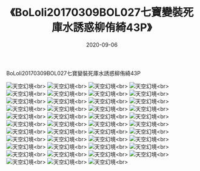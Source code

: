 ﻿---
layout: post
title: 《BoLoli20170309BOL027七寶變裝死庫水誘惑柳侑綺43P》
date: 2020-09-06
img: http://photo.orgx.cf/性感/2020/BoLoli20170309BOL027七寶變裝死庫水誘惑柳侑綺43P/000.jpg
tags: [美女,清纯,唯美]
---

BoLoli20170309BOL027七寶變裝死庫水誘惑柳侑綺43P



![天空幻境](http://photo.orgx.cf/性感/2020/BoLoli20170309BOL027七寶變裝死庫水誘惑柳侑綺43P/001.jpg''天空幻境'')<br>
![天空幻境](http://photo.orgx.cf/性感/2020/BoLoli20170309BOL027七寶變裝死庫水誘惑柳侑綺43P/002.jpg''天空幻境'')<br>
![天空幻境](http://photo.orgx.cf/性感/2020/BoLoli20170309BOL027七寶變裝死庫水誘惑柳侑綺43P/003.jpg''天空幻境'')<br>
![天空幻境](http://photo.orgx.cf/性感/2020/BoLoli20170309BOL027七寶變裝死庫水誘惑柳侑綺43P/004.jpg''天空幻境'')<br>
![天空幻境](http://photo.orgx.cf/性感/2020/BoLoli20170309BOL027七寶變裝死庫水誘惑柳侑綺43P/005.jpg''天空幻境'')<br>
![天空幻境](http://photo.orgx.cf/性感/2020/BoLoli20170309BOL027七寶變裝死庫水誘惑柳侑綺43P/006.jpg''天空幻境'')<br>
![天空幻境](http://photo.orgx.cf/性感/2020/BoLoli20170309BOL027七寶變裝死庫水誘惑柳侑綺43P/007.jpg''天空幻境'')<br>
![天空幻境](http://photo.orgx.cf/性感/2020/BoLoli20170309BOL027七寶變裝死庫水誘惑柳侑綺43P/008.jpg''天空幻境'')<br>
![天空幻境](http://photo.orgx.cf/性感/2020/BoLoli20170309BOL027七寶變裝死庫水誘惑柳侑綺43P/009.jpg''天空幻境'')<br>
![天空幻境](http://photo.orgx.cf/性感/2020/BoLoli20170309BOL027七寶變裝死庫水誘惑柳侑綺43P/010.jpg''天空幻境'')<br>
![天空幻境](http://photo.orgx.cf/性感/2020/BoLoli20170309BOL027七寶變裝死庫水誘惑柳侑綺43P/011.jpg''天空幻境'')<br>
![天空幻境](http://photo.orgx.cf/性感/2020/BoLoli20170309BOL027七寶變裝死庫水誘惑柳侑綺43P/012.jpg''天空幻境'')<br>
![天空幻境](http://photo.orgx.cf/性感/2020/BoLoli20170309BOL027七寶變裝死庫水誘惑柳侑綺43P/013.jpg''天空幻境'')<br>
![天空幻境](http://photo.orgx.cf/性感/2020/BoLoli20170309BOL027七寶變裝死庫水誘惑柳侑綺43P/014.jpg''天空幻境'')<br>
![天空幻境](http://photo.orgx.cf/性感/2020/BoLoli20170309BOL027七寶變裝死庫水誘惑柳侑綺43P/015.jpg''天空幻境'')<br>
![天空幻境](http://photo.orgx.cf/性感/2020/BoLoli20170309BOL027七寶變裝死庫水誘惑柳侑綺43P/016.jpg''天空幻境'')<br>
![天空幻境](http://photo.orgx.cf/性感/2020/BoLoli20170309BOL027七寶變裝死庫水誘惑柳侑綺43P/017.jpg''天空幻境'')<br>
![天空幻境](http://photo.orgx.cf/性感/2020/BoLoli20170309BOL027七寶變裝死庫水誘惑柳侑綺43P/018.jpg''天空幻境'')<br>
![天空幻境](http://photo.orgx.cf/性感/2020/BoLoli20170309BOL027七寶變裝死庫水誘惑柳侑綺43P/019.jpg''天空幻境'')<br>
![天空幻境](http://photo.orgx.cf/性感/2020/BoLoli20170309BOL027七寶變裝死庫水誘惑柳侑綺43P/020.jpg''天空幻境'')<br>
![天空幻境](http://photo.orgx.cf/性感/2020/BoLoli20170309BOL027七寶變裝死庫水誘惑柳侑綺43P/021.jpg''天空幻境'')<br>
![天空幻境](http://photo.orgx.cf/性感/2020/BoLoli20170309BOL027七寶變裝死庫水誘惑柳侑綺43P/022.jpg''天空幻境'')<br>
![天空幻境](http://photo.orgx.cf/性感/2020/BoLoli20170309BOL027七寶變裝死庫水誘惑柳侑綺43P/023.jpg''天空幻境'')<br>
![天空幻境](http://photo.orgx.cf/性感/2020/BoLoli20170309BOL027七寶變裝死庫水誘惑柳侑綺43P/024.jpg''天空幻境'')<br>
![天空幻境](http://photo.orgx.cf/性感/2020/BoLoli20170309BOL027七寶變裝死庫水誘惑柳侑綺43P/025.jpg''天空幻境'')<br>
![天空幻境](http://photo.orgx.cf/性感/2020/BoLoli20170309BOL027七寶變裝死庫水誘惑柳侑綺43P/026.jpg''天空幻境'')<br>
![天空幻境](http://photo.orgx.cf/性感/2020/BoLoli20170309BOL027七寶變裝死庫水誘惑柳侑綺43P/027.jpg''天空幻境'')<br>
![天空幻境](http://photo.orgx.cf/性感/2020/BoLoli20170309BOL027七寶變裝死庫水誘惑柳侑綺43P/028.jpg''天空幻境'')<br>
![天空幻境](http://photo.orgx.cf/性感/2020/BoLoli20170309BOL027七寶變裝死庫水誘惑柳侑綺43P/029.jpg''天空幻境'')<br>
![天空幻境](http://photo.orgx.cf/性感/2020/BoLoli20170309BOL027七寶變裝死庫水誘惑柳侑綺43P/030.jpg''天空幻境'')<br>
![天空幻境](http://photo.orgx.cf/性感/2020/BoLoli20170309BOL027七寶變裝死庫水誘惑柳侑綺43P/031.jpg''天空幻境'')<br>
![天空幻境](http://photo.orgx.cf/性感/2020/BoLoli20170309BOL027七寶變裝死庫水誘惑柳侑綺43P/032.jpg''天空幻境'')<br>
![天空幻境](http://photo.orgx.cf/性感/2020/BoLoli20170309BOL027七寶變裝死庫水誘惑柳侑綺43P/033.jpg''天空幻境'')<br>
![天空幻境](http://photo.orgx.cf/性感/2020/BoLoli20170309BOL027七寶變裝死庫水誘惑柳侑綺43P/034.jpg''天空幻境'')<br>
![天空幻境](http://photo.orgx.cf/性感/2020/BoLoli20170309BOL027七寶變裝死庫水誘惑柳侑綺43P/035.jpg''天空幻境'')<br>
![天空幻境](http://photo.orgx.cf/性感/2020/BoLoli20170309BOL027七寶變裝死庫水誘惑柳侑綺43P/036.jpg''天空幻境'')<br>
![天空幻境](http://photo.orgx.cf/性感/2020/BoLoli20170309BOL027七寶變裝死庫水誘惑柳侑綺43P/037.jpg''天空幻境'')<br>
![天空幻境](http://photo.orgx.cf/性感/2020/BoLoli20170309BOL027七寶變裝死庫水誘惑柳侑綺43P/038.jpg''天空幻境'')<br>
![天空幻境](http://photo.orgx.cf/性感/2020/BoLoli20170309BOL027七寶變裝死庫水誘惑柳侑綺43P/039.jpg''天空幻境'')<br>
![天空幻境](http://photo.orgx.cf/性感/2020/BoLoli20170309BOL027七寶變裝死庫水誘惑柳侑綺43P/040.jpg''天空幻境'')<br>
![天空幻境](http://photo.orgx.cf/性感/2020/BoLoli20170309BOL027七寶變裝死庫水誘惑柳侑綺43P/041.jpg''天空幻境'')<br>
![天空幻境](http://photo.orgx.cf/性感/2020/BoLoli20170309BOL027七寶變裝死庫水誘惑柳侑綺43P/042.jpg''天空幻境'')<br>
![天空幻境](http://photo.orgx.cf/性感/2020/BoLoli20170309BOL027七寶變裝死庫水誘惑柳侑綺43P/043.jpg''天空幻境'')<br>